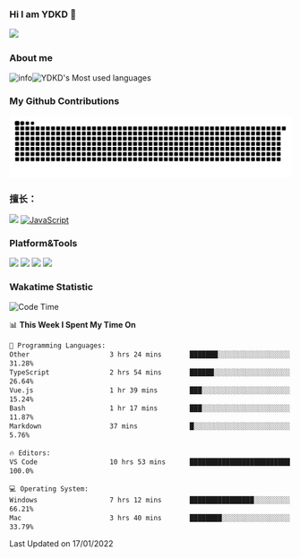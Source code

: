 ### Hi I am YDKD 👋

![](https://visitor-badge.glitch.me/badge?page_id=YDKD.readme)

### About me
![info](https://github-readme-stats.vercel.app/api?username=YDKD&show_icons=true&theme=cobalt)![YDKD's Most used languages](https://github-readme-stats.vercel.app/api/top-langs/?username=YDKD&layout=compact&hide_border=true&langs_count=8)

### My Github Contributions
![](https://raw.githubusercontent.com/YDKD/YDKD/main/assets/github-contribution-grid-snake.svg)

### 擅长：<br />
[![](https://img.shields.io/badge/-Vue.js-007396?style=flat-square&logo=Vue.js&logoColor=#4FC08D)](https://cn.vuejs.org/)
[![JavaScript](https://img.shields.io/badge/-JavaScript-f7e018?style=flat-square&logo=javascript&logoColor=white)]()

### Platform&Tools <br/>

[![]( https://img.shields.io/badge/macOS-Big%20Sur-292e33?style=flat-square&logo=apple&logoColor=ffffff )]() [![](https://img.shields.io/badge/Windows-10-2376bc?style=flat-square&logo=windows&logoColor=ffffff)]() [![]( https://img.shields.io/badge/IDE-Visual%20Studio%20Code-blue?style=flat-square&logo=visual-studio-code&logoColor=ffffff )]() [![]( https://img.shields.io/badge/iPhone-12-999999?style=flat-square&logo=apple&logoColor=ffffff)]() <br />

### Wakatime Statistic
<!--START_SECTION:waka-->
![Code Time](http://img.shields.io/badge/Code%20Time-333%20hrs%2037%20mins-blue)

📊 **This Week I Spent My Time On** 

```text
💬 Programming Languages: 
Other                    3 hrs 24 mins       ███████░░░░░░░░░░░░░░░░░░   31.28% 
TypeScript               2 hrs 54 mins       ██████░░░░░░░░░░░░░░░░░░░   26.64% 
Vue.js                   1 hr 39 mins        ███░░░░░░░░░░░░░░░░░░░░░░   15.24% 
Bash                     1 hr 17 mins        ███░░░░░░░░░░░░░░░░░░░░░░   11.87% 
Markdown                 37 mins             █░░░░░░░░░░░░░░░░░░░░░░░░   5.76%

🔥 Editors: 
VS Code                  10 hrs 53 mins      █████████████████████████   100.0%

💻 Operating System: 
Windows                  7 hrs 12 mins       ████████████████░░░░░░░░░   66.21% 
Mac                      3 hrs 40 mins       ████████░░░░░░░░░░░░░░░░░   33.79%

```


 Last Updated on 17/01/2022
<!--END_SECTION:waka-->

<!--
**YDKD/YDKD** is a ✨ _special_ ✨ repository because its `README.md` (this file) appears on your GitHub profile.

Here are some ideas to get you started:

- 🔭 I’m currently working on ...
- 🌱 I’m currently learning ...
- 👯 I’m looking to collaborate on ...
- 🤔 I’m looking for help with ...
- 💬 Ask me about ...
- 📫 How to reach me: ...
- 😄 Pronouns: ...
- ⚡ Fun fact: ...
-->
